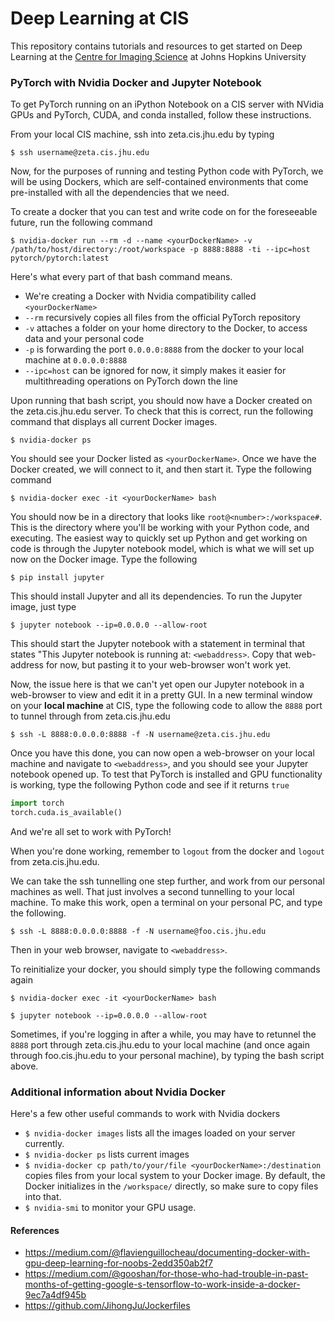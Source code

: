# Deep Learning at CIS

This repository contains tutorials and resources to get started on Deep Learning at the [Centre for Imaging Science](http://www.cis.jhu.edu) at Johns Hopkins University

### PyTorch with Nvidia Docker and Jupyter Notebook

To get PyTorch running on an iPython Notebook on a CIS server with NVidia GPUs and PyTorch, CUDA, and conda installed, follow these instructions.

From your local CIS machine, ssh into zeta.cis.jhu.edu by typing

```
$ ssh username@zeta.cis.jhu.edu
```

Now, for the purposes of running and testing Python code with PyTorch, we will be using Dockers, which are self-contained environments that come pre-installed with all the dependencies that we need.

To create a docker that you can test and write code on for the foreseeable future, run the following command

```
$ nvidia-docker run --rm -d --name <yourDockerName> -v /path/to/host/directory:/root/workspace -p 8888:8888 -ti --ipc=host pytorch/pytorch:latest
```

Here's what every part of that bash command means.
* We're creating a Docker with Nvidia compatibility called `<yourDockerName>`
* `--rm` recursively copies all files from the official PyTorch repository
* `-v` attaches a folder on your home directory to the Docker, to access data and your personal code
* `-p` is forwarding the port `0.0.0.0:8888` from the docker to your local machine at `0.0.0.0:8888`
* `--ipc=host` can be ignored for now, it simply makes it easier for multithreading operations on PyTorch down the line

Upon running that bash script, you should now have a Docker created on the zeta.cis.jhu.edu server. To check that this is correct, run the following command that displays all current Docker images.

`$ nvidia-docker ps`

You should see your Docker listed as `<yourDockerName>`. Once we have the Docker created, we will connect to it, and then start it. Type the following command

`$ nvidia-docker exec -it <yourDockerName> bash`

You should now be in a directory that looks like `root@<number>:/workspace#`. This is the directory where you'll be working with your Python code, and executing. The easiest way to quickly set up Python and get working on code is through the Jupyter notebook model, which is what we will set up now on the Docker image. Type the following

`$ pip install jupyter`

This should install Jupyter and all its dependencies. To run the Jupyter image, just type

`$ jupyter notebook --ip=0.0.0.0 --allow-root`

This should start the Jupyter notebook with a statement in terminal that states "This Jupyter notebook is running at: `<webaddress>`. Copy that web-address for now, but pasting it to your web-browser won't work yet.

Now, the issue here is that we can't yet open our Jupyter notebook in a web-browser to view and edit it in a pretty GUI. In a new terminal window on your **local machine** at CIS, type the following code to allow the `8888` port to tunnel through from zeta.cis.jhu.edu

`$ ssh -L 8888:0.0.0.0:8888 -f -N username@zeta.cis.jhu.edu`

Once you have this done, you can now open a web-browser on your local machine and navigate to `<webaddress>`, and you should see your Jupyter notebook opened up. To test that PyTorch is installed and GPU functionality is working, type the following Python code and see if it returns `true` 

```python
import torch
torch.cuda.is_available()
```

And we're all set to work with PyTorch!

When you're done working, remember to `logout` from the docker and `logout` from zeta.cis.jhu.edu.

We can take the ssh tunnelling one step further, and work from our personal machines as well. That just involves a second tunnelling to your local machine. To make this work, open a terminal on your personal PC, and type the following.

`$ ssh -L 8888:0.0.0.0:8888 -f -N username@foo.cis.jhu.edu`

Then in your web browser, navigate to `<webaddress>`.

To reinitialize your docker, you should simply type the following commands again

`$ nvidia-docker exec -it <yourDockerName> bash`

`$ jupyter notebook --ip=0.0.0.0 --allow-root`

Sometimes, if you're logging in after a while, you may have to retunnel the `8888` port through zeta.cis.jhu.edu to your local machine (and once again through foo.cis.jhu.edu to your personal machine), by typing the bash script above.

### Additional information about Nvidia Docker

Here's a few other useful commands to work with Nvidia dockers
* `$ nvidia-docker images` lists all the images loaded on your server currently.
* `$ nvidia-docker ps` lists current images
* `$ nvidia-docker cp path/to/your/file <yourDockerName>:/destination` copies files from your local system to your Docker image. By default, the Docker initializes in the `/workspace/` directly, so make sure to copy files into that.
* `$ nvidia-smi` to monitor your GPU usage.

#### References

* https://medium.com/@flavienguillocheau/documenting-docker-with-gpu-deep-learning-for-noobs-2edd350ab2f7
* https://medium.com/@gooshan/for-those-who-had-trouble-in-past-months-of-getting-google-s-tensorflow-to-work-inside-a-docker-9ec7a4df945b
* https://github.com/JihongJu/Jockerfiles
